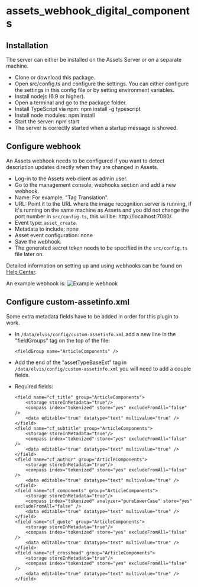# assets_webhook_digital_components

## Installation
The server can either be installed on the Assets Server or on a separate machine.

* Clone or download this package.
* Open src/config.ts and configure the settings. You can either configure the settings in this config file or by setting environment variables.
* Install nodejs (6.9 or higher).
* Open a terminal and go to the package folder.
* Install TypeScript via npm: npm install -g typescript
* Install node modules: npm install
* Start the server: npm start
* The server is correctly started when a startup message is showed.

## Configure webhook
An Assets webhook needs to be configured if you want to detect description updates directly when they are changed in Assets. 

- Log-in to the Assets web client as admin user.
- Go to the management console, webhooks section and add a new webhook.
- Name: For example, "Tag Translation".
- URL: Point it to the URL where the image recognition server is running, if it's running on the same machine as Assets and you did not change the port number in `src/config.ts`, this will be: http://localhost:7080/.
- Event type: `asset_create`.
- Metadata to include: none
- Asset event configuration: none
- Save the webhook.
- The generated secret token needs to be specified in the `src/config.ts` file later on.

Detailed information on setting up and using webhooks can be found on [Help Center](https://helpcenter.woodwing.com/hc/en-us/articles/115001884346).

An example webhook is:
![Example webhook](https://media.discordapp.net/attachments/252530467478306816/695059316591296533/unknown.png)

## Configure custom-assetinfo.xml
Some extra metadata fields have to be added in order for this plugin to work.
- In `/data/elvis/config/custom-assetinfo.xml` add a new line in the "fieldGroups" tag on the top of the file:
  ```
  <fieldGroup name="ArticleComponents" />
  ```

- Add the end of the "assetTypeBaseExt" tag in `/data/elvis/config/custom-assetinfo.xml` you will need to add a couple fields.
- Required fields:
    ```
    <field name="cf_title" group="ArticleComponents">
        <storage storeInMetadata="true"/>
        <compass index="tokenized" store="yes" excludeFromAll="false" />
        <data editable="true" datatype="text" multivalue="true" />
    </field>
    <field name="cf_subtitle" group="ArticleComponents">
        <storage storeInMetadata="true"/>
        <compass index="tokenized" store="yes" excludeFromAll="false" />
        <data editable="true" datatype="text" multivalue="true" />
    </field>
    <field name="cf_author" group="ArticleComponents">
        <storage storeInMetadata="true"/>
        <compass index="tokenized" store="yes" excludeFromAll="false" />
        <data editable="true" datatype="text" multivalue="true" />
    </field>
    <field name="cf_components" group="ArticleComponents">
        <storage storeInMetadata="true"/>
        <compass index="tokenized" analyzer="pureLowerCase" store="yes" excludeFromAll="false" />
        <data editable="true" datatype="text" multivalue="true" />
    </field>
    <field name="cf_quote" group="ArticleComponents">
        <storage storeInMetadata="true"/>
        <compass index="tokenized" store="yes" excludeFromAll="false" />
        <data editable="true" datatype="text" multivalue="true" />
    </field>
    <field name="cf_crosshead" group="ArticleComponents">
        <storage storeInMetadata="true"/>
        <compass index="tokenized" store="yes" excludeFromAll="false" />
        <data editable="true" datatype="text" multivalue="true" />
    </field>
    ```
